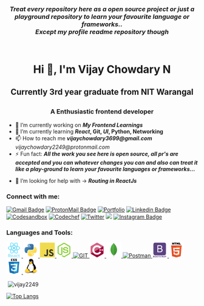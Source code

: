 <h3 align='center'>
  <i>Treat every repository here as a open source project or just a playground repository to learn your favourite language or frameworks..</i><br>
  <i>Except my profile readme repository though</i>
</h3>
<br>


<!-- introduction -->
<h1 align="center">Hi 👋, I'm Vijay Chowdary N</h1>
<h2 align="center"> Currently 3rd year graduate from NIT Warangal<h2>
<h3 align="center">A Enthusiastic frontend developer</h3>

- 🔭 I’m currently working on **___My Frontend Learnings___**
- 🌱 I’m currently learning **___React___, Git, ___UI___, Python, Networking**
- 📫 How to reach me **_vijaychowdary3699@gmail.com_**  _vijaychowdary2249@protonmail.com_
- ⚡ Fun fact: ___All the work you see here is open source, all pr's are accepted and you can whatever changes you can and also can treat it like a play-ground to learn your favourite languages or frameworks...___
<!-- - ⚡ Fun fact: I try to learn new things each day non-releated to work I am doing, which lead me all the way to ->**[V1-ZEI](https://github.com/V1-ZEI)** -->
- 🤔 I’m looking for help with -> ___Routing in ReactJs___

<!-- connections -->
<h3 align="left">Connect with me:</h3>

[![Gmail Badge](https://img.shields.io/badge/-vijaychowdary3699-c14438?style=flat-square&logo=Gmail&logoColor=white&link=mailto:vijaychowdary3699@gmail.com)](mailto:vijaychowdary3699@gmail.com)
[![ProtonMail Badge](https://img.shields.io/badge/-vijaychowdary2249-c14438?style=flat-square&logo=ProtonMail&logoColor=white&link=mailto:vijaychowdary249@protonmail.com)](mailto:vijaychowdary2249@protonmail.com)
[![Portfolio](https://img.shields.io/badge/-V1JAI--CN-informational?style=flat-square&logoColor=white&link=https://v1jai-cn.vercel.app/)](https://v1jai-cn.vercel.app/)
[![Linkedin Badge](https://img.shields.io/badge/-Vijay_Chowdary-blue?style=flat-square&logo=Linkedin&logoColor=white&link=https://www.linkedin.com/in/nelakurthi-vijay-chowdary/)](https://www.linkedin.com/in/vijay-chowdary-nelakurthi/)
[![Codesandbox](https://img.shields.io/badge/-vijay2249-orange?style=flat-square&logo=Codesandbox&logoColor=white&link=https://codesandbox.io/u/vijay2249)](https://codesandbox.io/u/vijay2249)
[![Codechef](https://img.shields.io/badge/-vijay2407-inactive?style=flat-square&logo=Codechef&logoColor=white&link=https://codechef.com/users/vijay_2407)](https://codechef.com/users/vijay_2407)
[![Twitter](https://img.shields.io/badge/-VijayCh0710-informational?style=flat-square&logo=Twitter&logoColor=white&link=https://twitter.com/VijayCh0710)](https://twitter.com/VijayCh0710)
[![](https://img.shields.io/badge/-V1--ZEI-green?style=flat-square&logo=Youtube&logoColor=white&link=https://www.youtube.com/channel/UCcLbf3YcgF6MVLXl8GudvfQ)](https://www.youtube.com/channel/UCcLbf3YcgF6MVLXl8GudvfQ)
[![Instagram Badge](https://img.shields.io/badge/-vcn__styles-purple?style=flat-square&logo=instagram&logoColor=white&link=https://instagram.com/vcn_styles/)](https://instagram.com/vcn_styles)

<!-- languges and tools learned -->
<h3 align="left">Languages and Tools:</h3>
<p align="left">
  <a href="https://reactjs.org/" target="_blank">
    <img src="https://raw.githubusercontent.com/devicons/devicon/master/icons/react/react-original-wordmark.svg" alt="React" width="40" height="40"/>
  </a>
  <a href="https://www.python.org" target="_blank">
    <img src="https://raw.githubusercontent.com/devicons/devicon/master/icons/python/python-original.svg" alt="Python" width="40" height="40"/>
  </a>
  <a href="https://developer.mozilla.org/en-US/docs/Web/JavaScript" target="_blank">
    <img src="https://raw.githubusercontent.com/devicons/devicon/master/icons/javascript/javascript-original.svg" alt="JavaScript" width="40" height="40"/>
  </a>
  <a href='https://nodejs.org/en/docs/' target='_blank'>
    <img src='https://raw.githubusercontent.com/devicons/devicon/master/icons/nodejs/nodejs-original.svg' alt='NodeJs' width='40' height='40' />
  </a>
  <a href='https://nodejs.org/en/docs/' target='_blank'>
  </a>
  <a href="https://git-scm.com/" target="_blank">
    <img src="https://www.vectorlogo.zone/logos/github/github-icon.svg" alt="GIT" width="40" height="40"/>
  </a>
  <a href='https://isocpp.org/' target='_blank'>
    <img src='https://raw.githubusercontent.com/devicons/devicon/master/icons/cplusplus/cplusplus-original.svg' alt='C++' width='40' height='40' />
  </a>
  <a href='https://docs.mongodb.com/develop-applications/' target='_blank'>
    <img src='https://raw.githubusercontent.com/devicons/devicon/master/icons/mongodb/mongodb-original.svg' alt='C++' width='40' height='40' />
  </a>
  <a href="https://postman.com" target="_blank"> 
    <img src="https://www.vectorlogo.zone/logos/getpostman/getpostman-icon.svg" alt="Postman" width="40" height="40"/> 
  </a>
  <a href="https://getbootstrap.com" target="_blank">
    <img src="https://raw.githubusercontent.com/devicons/devicon/master/icons/bootstrap/bootstrap-plain-wordmark.svg" alt="Bootstrap" width="40" height="40"/>
  </a>
  <a href="https://www.w3.org/html/" target="_blank">
    <img src="https://raw.githubusercontent.com/devicons/devicon/master/icons/html5/html5-original-wordmark.svg" alt="HTML" width="40" height="40"/>
  </a>
  <a href="https://www.w3schools.com/css/" target="_blank">
    <img src="https://raw.githubusercontent.com/devicons/devicon/master/icons/css3/css3-original-wordmark.svg" alt="CSS" width="40" height="40"/>
  </a>
  <a href="https://www.linux.org/" target="_blank">
    <img src="https://raw.githubusercontent.com/devicons/devicon/master/icons/linux/linux-original.svg" alt="Linux" width="40" height="40"/>
  </a>
</p>

<!--  Github Status (current year)  -->
<p>&nbsp;<img align="center" src="https://github-readme-stats.vercel.app/api?username=vijay2249&show_icons=true&locale=en&theme=dark" alt="vijay2249" /></p>

<!-- Top Languages used   -->
[![Top Langs](https://github-readme-stats.vercel.app/api/top-langs/?username=vijay2249&theme=dark&layout=compact&title_color=00ff4c&text_color=0059ff&langs_count=10)](https://github.com/anuraghazra/github-readme-stats)


